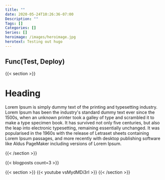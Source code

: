 ```yaml
---
title: ""
date: 2020-05-24T10:26:36-07:00
Description: ""
Tags: []
Categories: []
Series: []
heroimage: /images/heroimage.jpg
herotext: Testing out hugo
---
```

<style>
.main-image {
    background-position: center;
    background-size: cover;
    background-image: url(/images/kyle-sung-MePPRJdnnpc-unsplash.jpg);
}
</style>
<section class="hero is-large is-light main-image">
    <div class="hero-body">
        <div class="container has-text-centered">
            <h2 class="title is-1">Func(Test, Deploy)</h2>
        </div>
    </div>
</section>

{{< section >}}
# Heading


Lorem Ipsum is simply dummy text of the printing and typesetting industry. Lorem Ipsum has been the industry's standard dummy text ever since the 1500s, when an unknown printer took a galley of type and scrambled it to make a type specimen book. It has survived not only five centuries, but also the leap into electronic typesetting, remaining essentially unchanged. It was popularised in the 1960s with the release of Letraset sheets containing Lorem Ipsum passages, and more recently with desktop publishing software like Aldus PageMaker including versions of Lorem Ipsum.

{{< /section >}}

{{< blogposts count=3 >}}

{{< section >}}
{{< youtube vsMydMDi3rI >}}
{{< /section >}}
